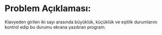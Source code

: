 # Problem Açıklaması:
Klavyeden girilen iki sayı arasında büyüklük, küçüklük ve eşitlik durumlarını kontrol edip bu durumu ekrana yazdıran program.